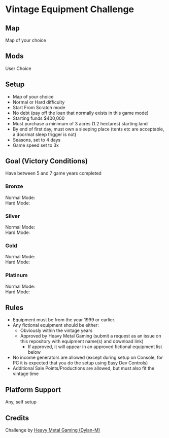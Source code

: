 # Vintage Equipment Challenge

## Map
Map of your choice

## Mods
User Choice

## Setup
-   Map of your choice
-   Normal or Hard difficulty
-   Start From Scratch mode
-   No debt (pay off the loan that normally exists in this game mode)
-   Starting funds $400,000
-   Must purchase a minimum of 3 acres (1.2 hectares) starting land
-   By end of first day, must own a sleeping place (tents etc are acceptable, a doormat sleep trigger is not)
-   Seasons, set to 4 days
-   Game speed set to 3x

## Goal (Victory Conditions)
Have between 5 and 7 game years completed

### Bronze
Normal Mode:  
Hard Mode:  

### Silver
Normal Mode:  
Hard Mode:  

### Gold
Normal Mode:  
Hard Mode:  

### Platinum
Normal Mode:  
Hard Mode:  

## Rules
-   Equipment must be from the year 1999 or earlier.
-   Any fictional equipment should be either:
    -   Obviously within the vintage years
    -   Approved by Heavy Metal Gaming (submit a request as an issue on this repository with equipment name(s) and download link)
        -   If approved, it will appear in an approved fictional equipment list below
-   No income generators are allowed (except during setup on Console, for PC it is expected that you do the setup using Easy Dev Controls)
-   Additional Sale Points/Productions are allowed, but must also fit the vintage time

## Platform Support
Any, self setup

## Credits
Challenge by [Heavy Metal Gaming (Dylan-M)](https://github.com/Dylan-M)  
